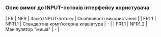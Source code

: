 ### Опис вимог до INPUT-потоків інтерфейсу користувача

| FR | NFR | Засіб INPUT-потоку | Особливості використання | 
| FR1.1 | NFR1.1 | Стандартна комп'ютерна клавіатура | - |
| FR1.1 | NFR1.2 | Маніпулятор "миша" | - |
